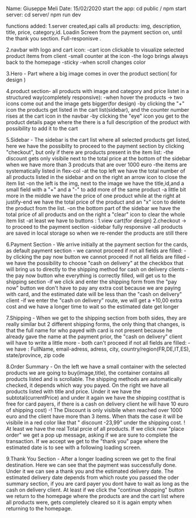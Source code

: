 Name: Giuseppe Meli
Date: 15/02/2020
start the app: cd public /
              npm start
server: cd server/
       npm run dev

functions added:
1.server created,api calls all products: img, description, title, price, category,id. Loadin Screen from the payment section on, until the thank you section. Full-responisve .

2.navbar with logo and cart icon:
  -cart icon clickable to visualize selected product items from client
  -small counter at the icon
  -the logo brings always back to the homepage
  -sticky 
  -when scroll changes color

3.Hero - Part where a big image comes in over the product section( for design )

4.product section- all products with image and category and price listet in a structured way(completely responsive):
 -when hover the products -> two icons come out   and the image gets bigger(for design)
 -by clicking the "+" icon the products get listed in the cart list(sidebar), and the counter number rises at the cart icon in the navbar
 -by clicking the "eye" icon you get to the product details page where the there is a full description of the product with possibility to add it to the cart

 5.Sidebar - The sidebar is the cart list where all selected products get listed, here we have the possibilty to proceed to the payment section by clicking "checkout", but only if there are products present in the item list:
   -the discount gets only visibile next to the total price at the bottom of the sidebar when we have more than 3 prodcuts that are over 1000 euro
   -the items are systematically listed in flex-col
   -at the top left we have the total number of all products listed in the sidebar and on the right an arrow icon to close the item list
   -on the left is the img, next to the image we have the title,id,and a small field with a "+" and a "-" to add more of the same product
   -a little bit more in the middle we have the price of one product while at the right at justify-end we have the total price of the product and an "x" icon to delete the product from the list.
   -on the bottom part of the sidebar we have the total price of all products and on the right a "clear" icon to clear the whole item list
   -at least we have to buttons : 
      1.view cart(for design) 
      2.checkout -> to proceed to the payment section
    -sidebar fully responsive
    -all products are saved in local storage so when we re-render the products are still there 


6.Payment Section - We arrive initially at the  payment section for the cards, as default payment section - we cannot proceed if not all fields are filled:
   -by clicking the pay now button we cannot proceed if not all fields are filled
   -we have the possibility to choose "cash on delivery" at the checkbox that will bring us to directly to the shipping method for cash on delivery clients
   -the pay now button whe everything is correctly filled, will get us to the shipping section
   -if we click and enter the shipping form from the "pay now" button we don't have to pay any extra cost because we are paying with card, and the estimated date will be less than the "cash on delivery" client
   -if we enter the "cash on delivery" route, we will get a +10,00 extra cost and we have a longer time to wait so the estimated date get longer

   7.Shipping - When we get to the shipping section from both sides, they are really similar but 2 different shipping forms, the only thing that changes, is that the full name for who payed with card is not present because he already gave the name at the payment prior, the "cash on delivery" client will have to write a little more - both can't proceed if not all fields are filled:
    -we have : FullName, email-adress, adress, city, country/region(FR,DE,IT,ES), state/province, zip code



   8.Order Summary - On the left we have a small container with the selected products we are going to buy(image,title), the container contains all products listed and is scrollable.
   The shipping methods are automatically checked, it depends which way you payed. On the right we have all products listed with title and price.
   Under it we have the subtotal(currentPrice) and under it again we have the shipping cost(that is free for card payers, if there is a cash on delivery client he will have 10 euro of shipping cost)
   -! The Discount is only visibile when reached over 1000 euro and the client have more than 3 items. When thats the case it will be visibile in a red color like that " discount  -23,99" under the shipping cost. !
   At least we have the real Total prcie of all products. If we click now "place order" we get a pop up message, asking if we are sure to complete the transaction. If we accept we get to the "thank you" page where the estimated date is to see with a following loading screen.

   9.Thank You Section - After a longer loading screen we get to the final destination. Here we can see that the payment was successfully done. Under it we can see a thank you and the estimated delivery date. The estimated delivery date depends from which route you passed the oder summary section, if you are card payer you dont have to wait as long as the cash on delivery client. At least if we click the "continue shopping" button we return to the homepage where the products are and the cart list where all products were, gets completely cleared so it is again empty when returning to the homepage.



